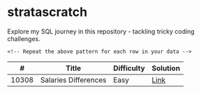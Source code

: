# stratascratch
Explore my SQL journey in this repository - tackling tricky coding challenges.

<table>
  <thead>
    <tr>
      <th>#</th>
      <th>Title</th>
      <th>Difficulty</th>
      <th>Solution</th>
    </tr>
  </thead>
  <tbody>
    <tr>
      <td>10308</td>
      <td>Salaries Differences</td>
      <td>Easy</td>
      <td><a href="10308.sql">Link</a></td>
    </tr>
     
    <!-- Repeat the above pattern for each row in your data -->
  </tbody>
</table>
